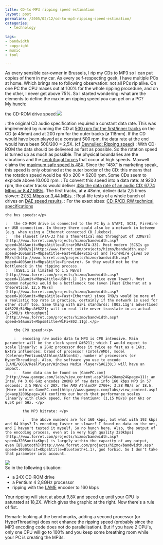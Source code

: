 ```yaml
---
title: CD-to-MP3 ripping speed estimation
layout: post
permalink: /2005/02/12/cd-to-mp3-ripping-speed-estimation/
categories:
  - technology 
    
tags:
- bandwidth
- copyright
- music
- tool

---
```

As every sensible car-owner in Brussels, I rip my CDs to MP3 so I can put copies of them in my car. As every self-respecting geek, I have multiple PCs at home. Which brings me to following observation: not all PCs rip alike. On one PC the CPU maxes out at 100% for the whole ripping procedure, and on the other, I never get above 75%. So I started wondering: what are the elements to define the maximum ripping speed you can get on a PC?  
My hunch:

the CD-ROM drive speed:![](http://www.pixagogo.com/S5vpfnjbBPdPlbalsGD0t0fIakDMB26IbYvOKOaKVwVwhde4GRVYl2FvVWDTImzJxTUwZ43DSrFDV9jbPU4N0-B0Rax!u6gjHIL7XKr4OyI6VRz2Zd-RfDGG9!9oJdOPYSfpwZLdINqcYPnAgsTY0NEbfp0bRZrmFP/Plextor_Premium.jpg)</p> 
:   the original CD audio specification required a constant data rate. This was implemented by running the CD at [500 rpm for the first/inner tracks](http://whatis.techtarget.com/definition/0,,sid9_gci211759,00.html) on the CD (&oslash; 48mm) and at 200 rpm for the outer tracks (&oslash; 118mm). If the CD would have been played at a constant 500 rpm, the data rate at the end would have been 500/200 = 2,5X. (cf [Devnulled: Ripping speed](http://devnulled.com/archives/2004/01/speed_up_cd_ripping_good_mp3_encoders_and_rippers.php)) 
:   With CD-ROM the data should be delivered as fast as possible. So the rotation speed is turned up as much as possible. The physical boundaries are the vibrations and the [centrifugal forces](http://www.powerlabs.org/cdexplode.htm) that occur at high speeds. Maxwell claims the [maximum safe speed is 48X](http://www.afterdawn.com/news/archive/3574.cfm). Since the &#8220;48X&#8221; is marketing speak, this speed is only obtained at the outer border of the CD: this means that the rotation speed would be 48 x 200 = 9200 rpm. Some CDs seem to explode above 10.000 rpm. 
:   To convert this speed into a data rate: at 9200 rpm, the outer tracks would deliver [48x the data rate of an audio CD: 67,74 Mbps or 8.47 MB/s](http://www.forret.com/projects/hizmo/bandwidth.asp?speed=48&unit=X_CD). The first tracks, at &oslash; 48mm, deliver data 2,5 times slower: [27,52 Mbps or 3,44 MB/s](http://www.forret.com/projects/hizmo/bandwidth.asp?speed=19.5&unit=X_CD). 
:   Real-life tests of a whole bunch of drives on [DAE speed results](http://www.cdspeed2000.com/daeresults.php3). 
:   For the exact sizes: [CD-R/CD-RW technical specifications](http://home.fujifilm.com/products/datamedia/cdr.html)</p> 
    
    the bus speeds:</p> 
    
    :   the CD-ROM drive is connected to the PC by a ATAPI, SCSI, FireWire or USB connection. In theory there could also be a network in between (e.g. when using a Ethernet connected CD Jukebox). 
    :   The slowest [ATA-33 has a theoretical max throughput of 33MB/s](http://www.forret.com/projects/hizmo/bandwidth.asp?speed=264&unit=Mbps&title=Ultra+DMA+ATA-33). Most modern [SCSIs go above 20MB/s](http://www.forret.com/projects/hizmo/bandwidth.asp?speed=160&unit=Mbps&title=Fast+Wide+SCSI-2) and [FireWire gives 50 MB/s](http://www.forret.com/projects/hizmo/bandwidth.asp?speed=400&unit=Mbps&title=Firewire). So they would not be the bottleneck in the ripping process. 
    :   [USB1.1 is limited to 1,5 MB/s](http://www.forret.com/projects/hizmo/bandwidth.asp?speed=12&unit=Mbps&title=USB+1.1) (in practice even lower). Most common networks would be a bottleneck too (even [Fast Ethernet at a theoretical 12,5 MB/s](http://www.forret.com/projects/hizmo/bandwidth.asp?speed=100&unit=Mbps&title=Fast+Ethernet) since 7MB/s would be more of a realistic top rate in practice, certainly if the network is used for other stuff too. Same thing with WiFi standards: [802.11g's advertised &#8220;54Mbps&#8221; will in real life never translate in an actual 6,75MB/s throughput](http://www.forret.com/projects/hizmo/bandwidth.asp?speed=54&unit=Mbps&title=WiFi+802.11g).</p> 
        
        the CPU speed:</p> 
        
        :   encoding raw audio data to MP3 is CPU intensive. Main parameter will be the clock speed &#8211; which I would expect to scale linearly: a 2GHz processor does it twice as fast as a 1GHz. Extra influences: brand of processor (Intel/AMD), model (Celeron/Pentium4/Athlon/Athlon64), number of processors (or HyperThreading). Also, the software you use to encode (LAME/GOGO/RealPlayer/Windows Media Player/&#8230;) will have an impact. 
        :   Some data can be found on [GamePC.com](http://www.gamepc.com/labs/view_content.asp?id=x28amp24&page=11): an Intel P4 3.06 GHz encodes 200MB of raw data info 160 kbps MP3 in 57 seconds: 3,5 MB/s or 20X. The AMD AthlonXP 2700+: 3,28 MB/s or 18.6. [More info on GamePC.com](http://www.gamepc.com/labs/view_content.asp?id=axp3200&page=10) confirms our hunch that performance scales linearly with clock speed. For the Pentium4: (1,15 MB/s) per GHz or 6,5X per GHz. </p> 
            
            the MP3 bitrate: </p> 
            
            :   the above numbers are for 160 kbps, but what with 192 kbps and 64 kbps? Is encoding faster or slower? I found no data on the net, and I haven't tested it myself. So no hunch here. Also, the output of the encoding process, even at [a very high quality 320kbps](http://www.forret.com/projects/hizmo/bandwidth.asp?speed=320&unit=Kbps) is largely within the capacity of any output, even [Bluetooth](http://www.forret.com/projects/hizmo/bandwidth.asp?speed=1000&unit=Kbps&title=Bluetooth+1.1), god forbid. So I don't take that parameter into account.

![](http://us1.pixagogo.com/S5vpfnjbBPdPlzDz6FDwfhUuQDkwy63gCweIQdiltDxNmmIQD5w5mnjQKJCUPnHcMIXY1NzMJdR!sFrJgRsEdM6NkiJ4k5BUaC-ExYJTrRr1dHtJfR9kZIMIzXzoRzboRAmmrRMZdfNK1f3OGPoI!Mow__/ripping.jpg)  
So in the following situation:

  * a 24X CD-ROM drive 
  * a Pentium 4 2,8GHz processor 
  * ripping with the [LAME](http://lame.sourceforge.net/) encoder to 160 kbps

Your ripping will start at about 9,8X and speed up until your CPU is saturated at 18,2X. Which gives the graphic at the right. Now there's a rule of fist.

Remark: looking at the benchmarks, adding a second processor (or HyperThreading) does not enhance the ripping speed (probably since the MP3 encoding code does not do parallelisation). But if you have 2 CPU's, only one CPU will go to 100% and you keep some breathing room while your PC is creating the MP3s.
